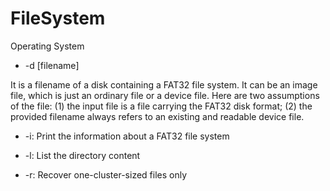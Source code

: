 # FileSystem
Operating System
- -d [filename]

It is a filename of a disk containing a FAT32 file system. It can be an image file,
which is just an ordinary file or a device file. Here are two assumptions of the file: (1)
the input file is a file carrying the FAT32 disk format; (2) the provided filename always
refers to an existing and readable device file.

- -i: Print the information about a FAT32 file system

- -l: List the directory content

- -r: Recover one-cluster-sized files only
